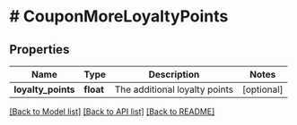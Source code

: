 # # CouponMoreLoyaltyPoints

## Properties

Name | Type | Description | Notes
------------ | ------------- | ------------- | -------------
**loyalty_points** | **float** | The additional loyalty points | [optional]

[[Back to Model list]](../../README.md#models) [[Back to API list]](../../README.md#endpoints) [[Back to README]](../../README.md)
